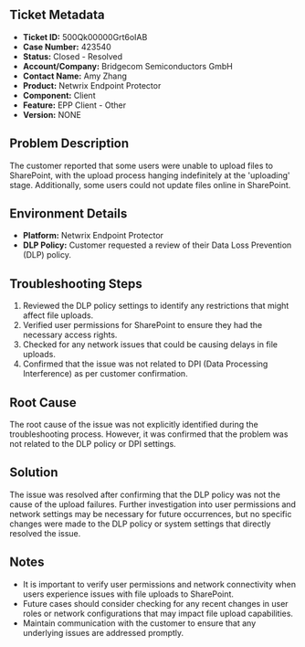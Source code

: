 ## Ticket Metadata
- **Ticket ID:** 500Qk00000Grt6oIAB
- **Case Number:** 423540
- **Status:** Closed - Resolved
- **Account/Company:** Bridgecom Semiconductors GmbH
- **Contact Name:** Amy Zhang
- **Product:** Netwrix Endpoint Protector
- **Component:** Client
- **Feature:** EPP Client - Other
- **Version:** NONE

## Problem Description
The customer reported that some users were unable to upload files to SharePoint, with the upload process hanging indefinitely at the 'uploading' stage. Additionally, some users could not update files online in SharePoint.

## Environment Details
- **Platform:** Netwrix Endpoint Protector
- **DLP Policy:** Customer requested a review of their Data Loss Prevention (DLP) policy.

## Troubleshooting Steps
1. Reviewed the DLP policy settings to identify any restrictions that might affect file uploads.
2. Verified user permissions for SharePoint to ensure they had the necessary access rights.
3. Checked for any network issues that could be causing delays in file uploads.
4. Confirmed that the issue was not related to DPI (Data Processing Interference) as per customer confirmation.

## Root Cause
The root cause of the issue was not explicitly identified during the troubleshooting process. However, it was confirmed that the problem was not related to the DLP policy or DPI settings.

## Solution
The issue was resolved after confirming that the DLP policy was not the cause of the upload failures. Further investigation into user permissions and network settings may be necessary for future occurrences, but no specific changes were made to the DLP policy or system settings that directly resolved the issue.

## Notes
- It is important to verify user permissions and network connectivity when users experience issues with file uploads to SharePoint.
- Future cases should consider checking for any recent changes in user roles or network configurations that may impact file upload capabilities.
- Maintain communication with the customer to ensure that any underlying issues are addressed promptly.